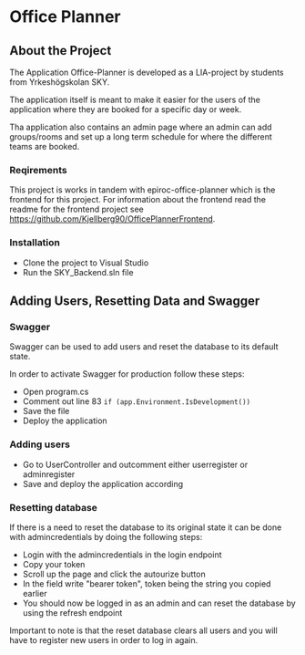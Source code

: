 # Office Planner

## About the Project

The Application Office-Planner is developed as a LIA-project by students from Yrkeshögskolan SKY.

The application itself is meant to make it easier for the users of the application where they are booked for a specific day or week.

Tha application also contains an admin page where an admin can add groups/rooms and set up a long term schedule for where the different teams are booked.

### Reqirements

This project is works in tandem with epiroc-office-planner which is the frontend for this project. For information about the frontend read the readme for the frontend project see https://github.com/Kjellberg90/OfficePlannerFrontend. 

### Installation

- Clone the project to Visual Studio
- Run the SKY_Backend.sln file

## Adding Users, Resetting Data and Swagger

### Swagger

Swagger can be used to add users and reset the database to its default state.

In order to activate Swagger for production follow these steps:

- Open program.cs
- Comment out line 83 `if (app.Environment.IsDevelopment())`
- Save the file
- Deploy the application

### Adding users

- Go to UserController and outcomment either userregister or adminregister
- Save and deploy the application according

### Resetting database

If there is a need to reset the database to its original state it can be done with admincredentials by doing the following steps:

- Login with the admincredentials in the login endpoint
- Copy your token
- Scroll up the page and click the autourize button
- In the field write "bearer token", token being the string you copied earlier
- You should now be logged in as an admin and can reset the database by using the refresh endpoint

Important to note is that the reset database clears all users and you will have to register new users in order to log in again.

